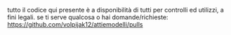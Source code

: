 tutto il codice qui presente è a disponibilità di tutti per controlli ed utilizzi, a fini legali. se ti serve qualcosa o hai domande/richieste: https://github.com/volpijak12/attiemodelli/pulls
